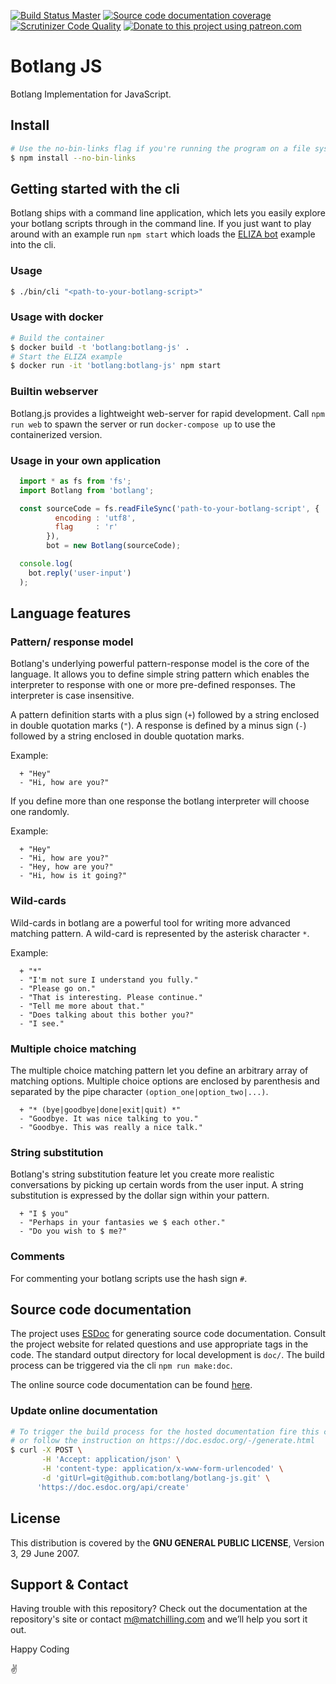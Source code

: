 [![Build Status Master](https://api.travis-ci.org/botlang/botlang-js.svg?branch=master)](https://travis-ci.org/botlang/botlang-js)
[![Source code documentation coverage](https://doc.esdoc.org/github.com/botlang/botlang-js/badge.svg)](https://doc.esdoc.org/github.com/botlang/botlang-js/)
[![Scrutinizer Code Quality](https://scrutinizer-ci.com/g/botlang/botlang-js/badges/quality-score.png?b=master)](https://scrutinizer-ci.com/g/botlang/botlang-js/?branch=master)
[![Donate to this project using patreon.com](https://img.shields.io/badge/patreon-donate-yellow.svg)](https://www.patreon.com/matchilling)

# Botlang JS
Botlang Implementation for JavaScript.

## Install

```sh
# Use the no-bin-links flag if you're running the program on a file system which does not support symlinks (like an usb stick)
$ npm install --no-bin-links
```

## Getting started with the cli
Botlang ships with a command line application, which lets you easily explore your botlang scripts through in the command line. If you just want to play around with an example run `npm start` which loads the [ELIZA bot](./example/eliza.bot) example into the cli.

### Usage
```sh
$ ./bin/cli "<path-to-your-botlang-script>"
```

### Usage with docker
```sh
# Build the container
$ docker build -t 'botlang:botlang-js' .
# Start the ELIZA example
$ docker run -it 'botlang:botlang-js' npm start
```

### Builtin webserver
Botlang.js provides a lightweight web-server for rapid development. Call `npm run web` to spawn the server or run `docker-compose up` to use the containerized version.

### Usage in your own application
```js
  import * as fs from 'fs';
  import Botlang from 'botlang';

  const sourceCode = fs.readFileSync('path-to-your-botlang-script', {
          encoding : 'utf8',
          flag     : 'r'
        }),
        bot = new Botlang(sourceCode);

  console.log(
    bot.reply('user-input')
  );
```

## Language features

### Pattern/ response model
Botlang's underlying powerful pattern-response model is the core of the language. It allows you to define simple string pattern which enables the interpreter to response with one or more pre-defined responses. The interpreter is case insensitive.

A pattern definition starts with a plus sign (`+`) followed by a string enclosed in double quotation marks (`"`). A response is defined by a minus sign (`-`) followed by a string enclosed in double quotation marks.

Example:
```bot
  + "Hey"
  - "Hi, how are you?"
```

If you define more than one response the botlang interpreter will choose one randomly.

Example:
```bot
  + "Hey"
  - "Hi, how are you?"
  - "Hey, how are you?"
  - "Hi, how is it going?"
```

### Wild-cards
Wild-cards in botlang are a powerful tool for writing more advanced matching pattern. A wild-card is represented by the asterisk character `*`.

Example:
```bot
  + "*"
  - "I'm not sure I understand you fully."
  - "Please go on."
  - "That is interesting. Please continue."
  - "Tell me more about that."
  - "Does talking about this bother you?"
  - "I see."
```

### Multiple choice matching
The multiple choice matching pattern let you define an arbitrary array of matching options. Multiple choice options are enclosed by parenthesis and separated by the pipe character `(option_one|option_two|...)`.
```bot
  + "* (bye|goodbye|done|exit|quit) *"
  - "Goodbye. It was nice talking to you."
  - "Goodbye. This was really a nice talk."
```

### String substitution
Botlang's string substitution feature let you create more realistic conversations by picking up certain words from the user input. A string substitution is expressed by the dollar sign within your pattern.
```bot
  + "I $ you"
  - "Perhaps in your fantasies we $ each other."
  - "Do you wish to $ me?"
```

### Comments
For commenting your botlang scripts use the hash sign `#`.

## Source code documentation
The project uses [ESDoc](https://esdoc.org/) for generating source code documentation. Consult the project website for related questions and use appropriate tags in the code. The standard output directory for local development is `doc/`. The build process can be triggered via the cli `npm run make:doc`.

The online source code documentation can be found [here](https://doc.esdoc.org/github.com/botlang/botlang-js/).

### Update online documentation
```sh
# To trigger the build process for the hosted documentation fire this curl cmd
# or follow the instruction on https://doc.esdoc.org/-/generate.html
$ curl -X POST \
       -H 'Accept: application/json' \
       -H 'content-type: application/x-www-form-urlencoded' \
       -d 'gitUrl=git@github.com:botlang/botlang-js.git' \
      'https://doc.esdoc.org/api/create'
```

## License
This distribution is covered by the **GNU GENERAL PUBLIC LICENSE**, Version 3, 29 June 2007.

## Support & Contact
Having trouble with this repository? Check out the documentation at the repository's site or contact m@matchilling.com and we’ll help you sort it out.

Happy Coding

:v:
